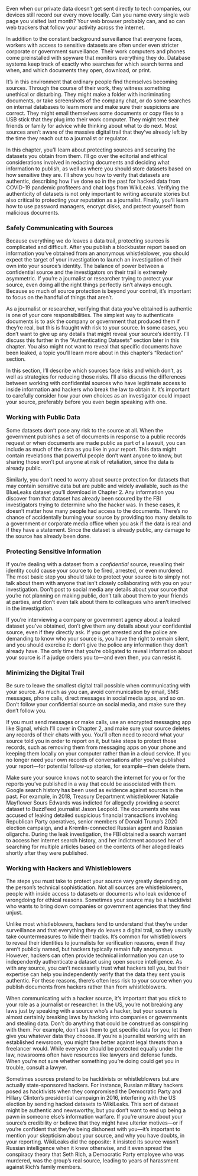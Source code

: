 Even when our private data doesn’t get sent directly to tech companies, our devices still record our every move locally. Can you name every single web page you visited last month? Your web browser probably can, and so can web trackers that follow your activity across the internet.

In addition to the constant background surveillance that everyone faces, workers with access to sensitive datasets are often under even stricter corporate or government surveillance. Their work computers and phones come preinstalled with spyware that monitors everything they do. Database systems keep track of exactly who searches for which search terms and when, and which documents they open, download, or print.

It’s in this environment that ordinary people find themselves becoming sources. Through the course of their work, they witness something unethical or disturbing. They might make a folder with incriminating documents, or take screenshots of the company chat, or do some searches on internal databases to learn more and make sure their suspicions are correct. They might email themselves some documents or copy files to a USB stick that they plug into their work computer. They might text their friends or family for advice while thinking about what to do next. Most sources aren’t aware of the massive digital trail that they’ve already left by the time they reach out to a journalist or regulator.

In this chapter, you’ll learn about protecting sources and securing the datasets you obtain from them. I’ll go over the editorial and ethical considerations involved in redacting documents and deciding what information to publish, as well as where you should store datasets based on how sensitive they are. I’ll show you how to verify that datasets are authentic, describing how I’ve done so in the past for hacked data from COVID-19 pandemic profiteers and chat logs from WikiLeaks. Verifying the authenticity of datasets is not only important to writing accurate stories but also critical to protecting your reputation as a journalist. Finally, you’ll learn how to
use password managers, encrypt disks, and protect yourself from malicious documents.

### Safely Communicating with Sources

Because everything we do leaves a data trail, protecting sources is complicated and difficult. After you publish a blockbuster report based on information you’ve obtained from an anonymous whistleblower, you should expect the target of your investigation to launch an investigation of their own into your source’s identity. The balance of power between a confidential source and the investigators on their trail is extremely asymmetric. If you’re a journalist or researcher trying to protect your source, even doing all the right things perfectly isn’t always enough. Because so much of source protection is beyond your control, it’s important to focus on the handful of things that aren’t.

As a journalist or researcher, verifying that data you’ve obtained is authentic is one of your core responsibilities. The simplest way to authenticate documents is to ask the company or government that produced them if they’re real, but this is fraught with risk to your source. In some cases, you don’t want to give up any details that might reveal your source’s identity. I’ll discuss this further in the “Authenticating Datasets” section later in this chapter. You also might not want to reveal that specific documents have been leaked, a topic you’ll learn more about in this chapter’s “Redaction” section.

In this section, I’ll describe which sources face risks and which don’t, as well as strategies for reducing those risks. I’ll also discuss the differences between working with confidential sources who have legitimate access to inside information and hackers who break the law to obtain it. It’s important to carefully consider how your own choices as an investigator could impact your source, preferably before you even begin speaking with one.

### Working with Public Data

Some datasets don’t pose any risk to the source at all. When the government publishes a set of documents in response to a public records request or when documents are made public as part of a lawsuit, you can include as much of the data as you like in your report. This data might contain revelations that powerful people don’t want anyone to know, but sharing those won’t put anyone at risk of retaliation, since the data is already public.

Similarly, you don’t need to worry about source protection for datasets that may contain sensitive data but are public and widely available, such as the BlueLeaks dataset you’ll download in Chapter 2. Any information you discover from that dataset has already been scoured by the FBI investigators trying to determine who the hacker was. In these cases, it doesn’t matter how many people had access to the documents. There’s no chance of accidentally burning your source by providing too many details to a government or corporate media office when you ask if the data is real and if they have a statement. Since the dataset is already public, any damage to the source has already been done.

### Protecting Sensitive Information

If you’re dealing with a dataset from a _confidential_ source, revealing their identity could cause your source to be fired, arrested, or even murdered. The most basic step you should take to protect your source is to simply not talk about them with anyone that isn’t closely collaborating with you on your investigation. Don’t post to social media any details about your source that you’re not planning on making public, don’t talk about them to your friends at parties, and don’t even talk about them to colleagues who aren’t involved in the investigation.

If you’re interviewing a company or government agency about a leaked dataset you’ve obtained, don’t give them any details about your confidential source, even if they directly ask. If you get arrested and the police are demanding to know who your source is, you have the right to remain silent, and you should exercise it: don’t give the police any information they don’t already have. The only time that you’re obligated to reveal information about your source is if a judge orders you to—and even then, you can resist it.

### Minimizing the Digital Trail

Be sure to leave the smallest digital trail possible when communicating with your source. As much as you can, avoid communication by email, SMS messages, phone calls, direct messages in social media apps, and so on. Don’t follow your confidential source on social media, and make sure they don’t follow you.

If you must send messages or make calls, use an encrypted messaging app like Signal, which I’ll cover in Chapter 2, and make sure your source deletes any records of their chats with you. You’ll often need to record what your source told you in order to report on it, but take steps to protect those records, such as removing them from messaging apps on your phone and keeping them locally on your computer rather than in a cloud service. If you no longer need your own records of conversations after you’ve published your report—for potential follow-up stories, for example—then delete them.

Make sure your source knows not to search the internet for you or for the reports you’ve published in a way that could be associated with them. Google search history has been used as evidence against sources in the past. For example, in 2018, Treasury Department whistleblower Natalie Mayflower Sours Edwards was indicted for allegedly providing a secret dataset to BuzzFeed journalist Jason Leopold. The documents she was accused of leaking detailed suspicious financial transactions involving Republican Party operatives, senior members of Donald Trump’s 2020 election campaign, and a Kremlin-connected Russian agent and Russian oligarchs. During the leak investigation, the FBI obtained a search warrant to access her internet search history, and her indictment accused her of searching for multiple articles based on the contents of her alleged leaks shortly after they were published.

### Working with Hackers and Whistleblowers

The steps you must take to protect your source vary greatly depending on the person’s technical sophistication. Not all sources are whistleblowers, people with inside access to datasets or documents who leak evidence of wrongdoing for ethical reasons. Sometimes your source may be a hacktivist who wants to bring down companies or government agencies that they find unjust.

Unlike most whistleblowers, hackers tend to understand that they’re under surveillance and that everything they do leaves a digital trail, so they usually take countermeasures to hide their tracks. It’s common for whistleblowers to reveal their identities to journalists for verification reasons, even if they aren’t publicly named, but hackers typically remain fully anonymous. However, hackers can often provide technical information you can use to independently authenticate a dataset using open source intelligence. As with any source, you can’t necessarily trust what hackers tell you, but their expertise can help you independently verify that the data they sent you is authentic. For these reasons, there’s often less risk to your source when you publish documents from hackers rather than from whistleblowers.

When communicating with a hacker source, it’s important that you stick to your role as a journalist or researcher. In the US, you’re not breaking any laws just by speaking with a source who’s a hacker, but your source
is almost certainly breaking laws by hacking into companies or governments and stealing data. Don’t do anything that could be construed as conspiring with them. For example, don’t ask them to get specific data for you; let them give you whatever data they choose. If you’re a journalist working with an established newsroom, you might fare better against legal threats than a freelancer would. While everyone should be protected equally under the law, newsrooms often have resources like lawyers and defense funds. When you’re not sure whether something you’re doing could get you in trouble, consult a lawyer.

Sometimes sources pretend to be hacktivists or whistleblowers but are actually state-sponsored hackers. For instance, Russian military hackers posed as hacktivists when they compromised the Democratic Party and Hillary Clinton’s presidential campaign in 2016, interfering with the US election by sending hacked datasets to WikiLeaks. This sort of dataset might be authentic and newsworthy, but you don’t want to end up being a pawn in someone else’s information warfare. If you’re unsure about your source’s credibility or believe that they might have ulterior motives—or if you’re confident that they’re being dishonest with you—it’s important to mention your skepticism about your source, and why you have doubts, in your reporting. WikiLeaks did the opposite: it insisted its source wasn’t Russian intelligence when it knew otherwise, and it even spread the conspiracy theory that Seth Rich, a Democratic Party employee who was murdered, was the group’s real source, leading to years of harassment against Rich’s family members.